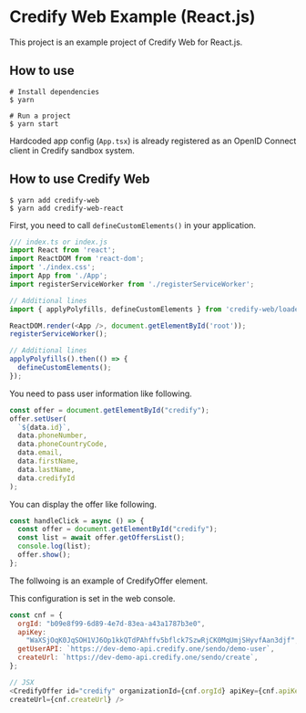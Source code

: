 # Credify Web Example (React.js)

This project is an example project of Credify Web for React.js.

## How to use

```shell script
# Install dependencies
$ yarn

# Run a project
$ yarn start
```

Hardcoded app config (`App.tsx`) is already registered as an OpenID Connect client in Credify sandbox system.


## How to use Credify Web

```shell script
$ yarn add credify-web
$ yarn add credify-web-react
```

First, you need to call `defineCustomElements()` in your application.

```javascript
/// index.ts or index.js
import React from 'react';
import ReactDOM from 'react-dom';
import './index.css';
import App from './App';
import registerServiceWorker from './registerServiceWorker';

// Additional lines
import { applyPolyfills, defineCustomElements } from 'credify-web/loader';

ReactDOM.render(<App />, document.getElementById('root'));
registerServiceWorker();

// Additional lines
applyPolyfills().then(() => {
  defineCustomElements();
});
```

You need to pass user information like following.

```javascript
const offer = document.getElementById("credify");
offer.setUser(
  `${data.id}`,
  data.phoneNumber,
  data.phoneCountryCode,
  data.email,
  data.firstName,
  data.lastName,
  data.credifyId
);
```

You can display the offer like following.

```javascript
const handleClick = async () => {
  const offer = document.getElementById("credify");
  const list = await offer.getOffersList();
  console.log(list);
  offer.show();
};
```

The follwoing is an example of CredifyOffer element.

This configuration is set in the web console.

```javascript
const cnf = {
  orgId: "b09e8f99-6d89-4e7d-83ea-a43a1787b3e0",
  apiKey:
    "WaXSjOqK0JqSOH1VJ6Op1kkQTdPAhffv5bflck7SzwRjCK0MqUmjSHyvfAan3djf",
  getUserAPI: `https://dev-demo-api.credify.one/sendo/demo-user`,
  createUrl: `https://dev-demo-api.credify.one/sendo/create`,
};
```

```javascript
// JSX
<CredifyOffer id="credify" organizationId={cnf.orgId} apiKey={cnf.apiKey} env="development"
createUrl={cnf.createUrl} />
```
